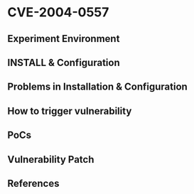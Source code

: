 # CVE-2004-0557

## Experiment Environment

## INSTALL & Configuration

## Problems in Installation & Configuration

## How to trigger vulnerability

## PoCs

## Vulnerability Patch

## References
